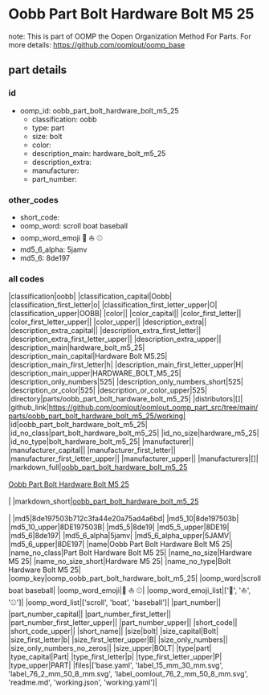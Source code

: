 # Oobb Part Bolt Hardware Bolt M5 25  

note: This is part of OOMP the Oopen Organization Method For Parts. For more details: https://github.com/oomlout/oomp_base

##  part details





### id
* oomp_id: oobb_part_bolt_hardware_bolt_m5_25
  * classification: oobb
  * type: part
  * size: bolt
  * color: 
  * description_main: hardware_bolt_m5_25
  * description_extra: 
  * manufacturer: 
  * part_number: 

### other_codes
* short_code: 
* oomp_word: scroll boat baseball
* oomp_word_emoji :scroll: :boat: :baseball:
* md5_6_alpha: 5jamv
* md5_6: 8de197

### all codes 
|classification|oobb|
|classification_capital|Oobb|
|classification_first_letter|o|
|classification_first_letter_upper|O|
|classification_upper|OOBB|
|color||
|color_capital||
|color_first_letter||
|color_first_letter_upper||
|color_upper||
|description_extra||
|description_extra_capital||
|description_extra_first_letter||
|description_extra_first_letter_upper||
|description_extra_upper||
|description_main|hardware_bolt_m5_25|
|description_main_capital|Hardware Bolt M5.25|
|description_main_first_letter|h|
|description_main_first_letter_upper|H|
|description_main_upper|HARDWARE_BOLT_M5_25|
|description_only_numbers|525|
|description_only_numbers_short|525|
|description_or_color|525|
|description_or_color_upper|525|
|directory|parts/oobb_part_bolt_hardware_bolt_m5_25|
|distributors|[]|
|github_link|https://github.com/oomlout/oomlout_oomp_part_src/tree/main/parts/oobb_part_bolt_hardware_bolt_m5_25/working|
|id|oobb_part_bolt_hardware_bolt_m5_25|
|id_no_class|part_bolt_hardware_bolt_m5_25|
|id_no_size|hardware_m5_25|
|id_no_type|bolt_hardware_bolt_m5_25|
|manufacturer||
|manufacturer_capital||
|manufacturer_first_letter||
|manufacturer_first_letter_upper||
|manufacturer_upper||
|manufacturers|[]|
|markdown_full|[oobb_part_bolt_hardware_bolt_m5_25](https://github.com/oomlout/oomlout_oomp_part_src/tree/main/parts/oobb_part_bolt_hardware_bolt_m5_25/working)<br>[](https://github.com/oomlout/oomlout_oomp_part_src/tree/main/parts/oobb_part_bolt_hardware_bolt_m5_25/working)<br>[Oobb Part Bolt Hardware Bolt M5 25](https://github.com/oomlout/oomlout_oomp_part_src/tree/main/parts/oobb_part_bolt_hardware_bolt_m5_25/working)<br><br>|
|markdown_short|[oobb_part_bolt_hardware_bolt_m5_25](https://github.com/oomlout/oomlout_oomp_part_src/tree/main/parts/oobb_part_bolt_hardware_bolt_m5_25/working)<br><br>|
|md5|8de197503b712c3fa44e20a75ad4a6bd|
|md5_10|8de197503b|
|md5_10_upper|8DE197503B|
|md5_5|8de19|
|md5_5_upper|8DE19|
|md5_6|8de197|
|md5_6_alpha|5jamv|
|md5_6_alpha_upper|5JAMV|
|md5_6_upper|8DE197|
|name|Oobb Part Bolt Hardware Bolt M5 25|
|name_no_class|Part Bolt Hardware Bolt M5 25|
|name_no_size|Hardware M5 25|
|name_no_size_short|Hardware M5 25|
|name_no_type|Bolt Hardware Bolt M5 25|
|oomp_key|oomp_oobb_part_bolt_hardware_bolt_m5_25|
|oomp_word|scroll boat baseball|
|oomp_word_emoji|:scroll: :boat: :baseball:|
|oomp_word_emoji_list|[':scroll:', ':boat:', ':baseball:']|
|oomp_word_list|['scroll', 'boat', 'baseball']|
|part_number||
|part_number_capital||
|part_number_first_letter||
|part_number_first_letter_upper||
|part_number_upper||
|short_code||
|short_code_upper||
|short_name||
|size|bolt|
|size_capital|Bolt|
|size_first_letter|b|
|size_first_letter_upper|B|
|size_only_numbers||
|size_only_numbers_no_zeros||
|size_upper|BOLT|
|type|part|
|type_capital|Part|
|type_first_letter|p|
|type_first_letter_upper|P|
|type_upper|PART|
|files|['base.yaml', 'label_15_mm_30_mm.svg', 'label_76_2_mm_50_8_mm.svg', 'label_oomlout_76_2_mm_50_8_mm.svg', 'readme.md', 'working.json', 'working.yaml']|
